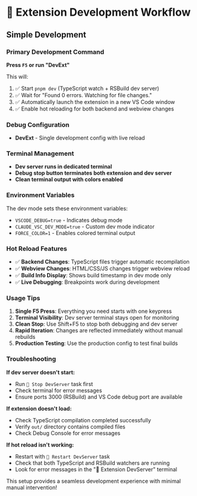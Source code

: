 # 🚀 Extension Development Workflow

## Simple Development

### Primary Development Command
**Press `F5` or run "DevExt"**

This will:
1. ✅ Start `pnpm dev` (TypeScript watch + RSBuild dev server)
2. ✅ Wait for "Found 0 errors. Watching for file changes."
3. ✅ Automatically launch the extension in a new VS Code window
4. ✅ Enable hot reloading for both backend and webview changes

### Debug Configuration

- **DevExt** - Single development config with live reload

### Terminal Management

- **Dev server runs in dedicated terminal**
- **Debug stop button terminates both extension and dev server**
- **Clean terminal output with colors enabled**

### Environment Variables

The dev mode sets these environment variables:
- `VSCODE_DEBUG=true` - Indicates debug mode
- `CLAUDE_VSC_DEV_MODE=true` - Custom dev mode indicator
- `FORCE_COLOR=1` - Enables colored terminal output

### Hot Reload Features

- ✅ **Backend Changes**: TypeScript files trigger automatic recompilation
- ✅ **Webview Changes**: HTML/CSS/JS changes trigger webview reload
- ✅ **Build Info Display**: Shows build timestamp in dev mode only
- ✅ **Live Debugging**: Breakpoints work during development

### Usage Tips

1. **Single F5 Press**: Everything you need starts with one keypress
2. **Terminal Visibility**: Dev server terminal stays open for monitoring
3. **Clean Stop**: Use Shift+F5 to stop both debugging and dev server
4. **Rapid Iteration**: Changes are reflected immediately without manual rebuilds
5. **Production Testing**: Use the production config to test final builds

### Troubleshooting

**If dev server doesn't start:**
- Run `🛑 Stop DevServer` task first
- Check terminal for error messages
- Ensure ports 3000 (RSBuild) and VS Code debug port are available

**If extension doesn't load:**
- Check TypeScript compilation completed successfully
- Verify `out/` directory contains compiled files
- Check Debug Console for error messages

**If hot reload isn't working:**
- Restart with `🔄 Restart DevServer` task
- Check that both TypeScript and RSBuild watchers are running
- Look for error messages in the "🚀 Extension DevServer" terminal

This setup provides a seamless development experience with minimal manual intervention!